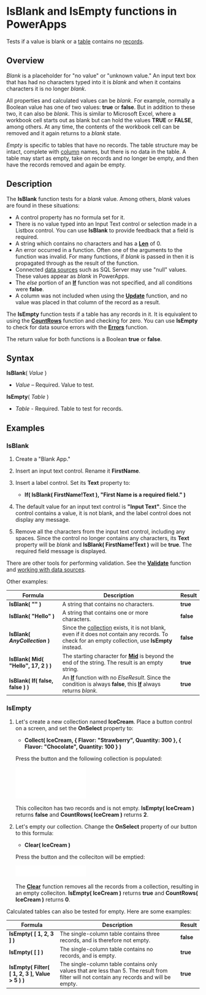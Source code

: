 <properties
	pageTitle="PowerApps: IsBlank and IsEmpty functions"
	description="Reference information for the IsBlank and IsEmpty functions in PowerApps, including syntax and examples"
	services=""
	suite="powerapps"
	documentationCenter="na"
	authors="gregli-msft"
	manager="dwrede"
	editor=""
	tags=""/>

<tags
   ms.service="powerapps"
   ms.devlang="na"
   ms.topic="article"
   ms.tgt_pltfrm="na"
   ms.workload="na"
   ms.date="11/01/2015"
   ms.author="gregli"/>

# IsBlank and IsEmpty functions in PowerApps #

Tests if a value is blank or a [table](working-with-tables.md) contains no [records](working-with-tables.md#records).

## Overview ##

*Blank* is a placeholder for "no value" or "unknown value."  An input text box that has had no characters typed into it is *blank* and when it contains characters it is no longer *blank*.  

All properties and calculated values can be *blank*.  For example, normally a Boolean value has one of two values: **true** or **false**.  But in addition to these two, it can also be *blank*.  This is similar to Microsoft Excel, where a workbook cell starts out as blank but can hold the values **TRUE** or **FALSE**, among others. At any time, the contents of the workbook cell can be removed and it again returns to a *blank* state. 

*Empty* is specific to tables that have no records.  The table structure may be intact, complete with [column](working-with-tables.md#columns) names, but there is no data in the table.  A table may start as empty, take on records and no longer be empty, and then have the records removed and again be empty.

## Description ##

The **IsBlank** function tests for a *blank* value.  Among others, *blank* values are found in these situations:

- A control property has no formula set for it.
- There is no value typed into an Input Text control or selection made in a Listbox control.  You can use **IsBlank** to provide feedback that a field is required. 
- A string which contains no characters and has a **[Len](function-len.md)** of 0.
- An error occurred in a function.  Often one of the arguments to the function was invalid.  For many functions, if *blank* is passed in then it is propagated through as the result of the function.
- Connected [data sources](working-with-data-sources.md) such as SQL Server may use "null" values.  These values appear as *blank* in PowerApps.
- The *else* portion of an **[If](function-if.md)** function was not specified, and all  conditions were **false**.
- A column was not included when using the **[Update](function-update-updateif.md)** function, and no value was placed in that column of the record as a result.

The **IsEmpty** function tests if a table has any records in it.  It is equivalent to using the **[CountRows](function-table-counts.md)** function and checking for zero.  You can use **IsEmpty** to check for data source errors with the **[Errors](function-errors.md)** function.

The return value for both functions is a Boolean **true** or **false**.

## Syntax ##

**IsBlank**( *Value* )

- *Value* – Required. Value to test.

**IsEmpty**( *Table* )

- *Table* - Required. Table to test for records.

## Examples ##

### IsBlank ###

1. Create a "Blank App."

2. Insert an input text control.  Rename it **FirstName**.

3. Insert a label control.  Set its **Text** property to:

	- **If( IsBlank( FirstName!Text ), "First Name is a required field." )**

4. The default value for an input text control is **"Input Text"**.  Since the control contains a value, it is not blank, and the label control does not display any message.

5. Remove all the characters from the input text control, including any spaces.  Since the control no longer contains any characters, its **Text** property will be *blank* and **IsBlank( FirstName!Text )** will be **true**.  The required field message is displayed.

There are other tools for performing validation.  See the **[Validate](function-validate.md)** function and [working with data sources](working-with-data-sources.md).  

Other examples:

| Formula | Description | Result |
|---------|-------------|--------|
| **IsBlank( "" )** | A string that contains no characters. | **true** |
| **IsBlank( "Hello" )** | A string that contains one or more characters. | **false** |
| **IsBlank( *AnyCollection* )** | Since the [collection](working-with-data-sources.md#collections) exists, it is not blank, even if it does not contain any records.  To check for an empty collection, use **IsEmpty** instead. | **false** |
| **IsBlank( Mid( "Hello", 17, 2 ) )** | The starting character for **[Mid](function-left-mid-right.md)** is beyond the end of the string.  The result is an empty string.  | **true** |
| **IsBlank( If( false, false ) )** | An **[If](function-if.md)** function with no *ElseResult*.  Since the condition is always **false**, this **[If](function-if.md)** always returns *blank*.  | **true** |

### IsEmpty ###

1. Let's create a new collection named **IceCream**.  Place a button control on a screen, and set the **OnSelect** property to:

	- **Collect( IceCream, { Flavor: "Strawberry", Quantity: 300 }, { Flavor: "Chocolate", Quantity: 100 } )**

	Press the button and the following collection is populated:

	![](media/function-isblank-isempty/icecream-strawberry-chocolate.png)

	This colleciton has two records and is not empty.  **IsEmpty( IceCream )** returns **false** and **CountRows( IceCream )** returns **2**.

2. Let's empty our collection.  Change the **OnSelect** property of our button to this formula:

	- **Clear( IceCream )** 

	Press the button and the colleciton will be emptied:

	![](media/function-isblank-isempty/icecream-clear.png)

	The **[Clear](function-clear-collect-clearcollect.md)** function removes all the records from a collection, resulting in an empty colleciton.  **IsEmpty( IceCream )** returns **true** and **CountRows( IceCream )** returns **0**.

Calculated tables can also be tested for empty.  Here are some examples:

| Formula | Description | Result |
|---------|-------------|--------|
| **IsEmpty( [&nbsp;1,&nbsp;2,&nbsp;3 ] )** | The single-column table contains three records, and is therefore not empty.  | **false** |
| **IsEmpty( [&nbsp;] )** | The single-column table contains no records, and is empty. | **true** | 
| **IsEmpty( Filter( [&nbsp;1,&nbsp;2,&nbsp;3&nbsp;], Value > 5 ) )** | The single-column table contains only values that are less than 5.  The result from filter will not contain any records and will be empty. | **true** | 
